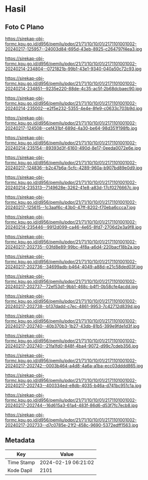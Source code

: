 # Hasil

## Foto C Plano

https://sirekap-obj-formc.kpu.go.id/d956/pemilu/pdpr/21/71/10/10/01/2171101001002-20240217-125957--24003d84-695d-43eb-8925-c264797f4ea3.jpg

https://sirekap-obj-formc.kpu.go.id/d956/pemilu/pdpr/21/71/10/10/01/2171101001002-20240214-234804--0721821b-99b1-43e1-9340-040a50c72c93.jpg

https://sirekap-obj-formc.kpu.go.id/d956/pemilu/pdpr/21/71/10/10/01/2171101001002-20240214-234851--9235e220-88de-4c35-ac5f-2b68dcbaec90.jpg

https://sirekap-obj-formc.kpu.go.id/d956/pemilu/pdpr/21/71/10/10/01/2171101001002-20240214-235002--e2f5e232-5355-4e4e-8fe9-c0633c703b9d.jpg

https://sirekap-obj-formc.kpu.go.id/d956/pemilu/pdpr/21/71/10/10/01/2171101001002-20240217-124508--cef431bf-689d-4a30-be64-98d351f198fb.jpg

https://sirekap-obj-formc.kpu.go.id/d956/pemilu/pdpr/21/71/10/10/01/2171101001002-20240214-235154--89393d3f-6160-490d-8e17-0eeda0072e6e.jpg

https://sirekap-obj-formc.kpu.go.id/d956/pemilu/pdpr/21/71/10/10/01/2171101001002-20240217-124836--b2c47b6a-5cfc-4289-960a-b907bd89e0d9.jpg

https://sirekap-obj-formc.kpu.go.id/d956/pemilu/pdpr/21/71/10/10/01/2171101001002-20240214-235313--7149628e-3262-41e8-a83d-17cf0276667c.jpg

https://sirekap-obj-formc.kpu.go.id/d956/pemilu/pdpr/21/71/10/10/01/2171101001002-20240217-125615--1c3aaf6c-43b0-47ff-8202-f70eba6ccca7.jpg

https://sirekap-obj-formc.kpu.go.id/d956/pemilu/pdpr/21/71/10/10/01/2171101001002-20240214-235446--9912d099-ca46-4e65-8fd7-2706d2e3a9f8.jpg

https://sirekap-obj-formc.kpu.go.id/d956/pemilu/pdpr/21/71/10/10/01/2171101001002-20240217-202735--03fd8e89-99bc-4f8a-a6d4-220bacf18b2a.jpg

https://sirekap-obj-formc.kpu.go.id/d956/pemilu/pdpr/21/71/10/10/01/2171101001002-20240217-202736--34699adb-b464-4049-a88d-e21c58ded03f.jpg

https://sirekap-obj-formc.kpu.go.id/d956/pemilu/pdpr/21/71/10/10/01/2171101001002-20240217-202737--72ef53d1-9bb1-468c-b4f1-0b58cfe4acdd.jpg

https://sirekap-obj-formc.kpu.go.id/d956/pemilu/pdpr/21/71/10/10/01/2171101001002-20240217-202738--b137dadd-c7ec-4861-9953-7c42712d839d.jpg

https://sirekap-obj-formc.kpu.go.id/d956/pemilu/pdpr/21/71/10/10/01/2171101001002-20240217-202740--40b370b3-1b27-43db-81b5-399e9fde1d3f.jpg

https://sirekap-obj-formc.kpu.go.id/d956/pemilu/pdpr/21/71/10/10/01/2171101001002-20240217-202740--21fa1fd0-848f-4ba4-9072-d99c7cdeb356.jpg

https://sirekap-obj-formc.kpu.go.id/d956/pemilu/pdpr/21/71/10/10/01/2171101001002-20240217-202742--0003b464-a4d8-4a6a-a1ba-ecc03dddd865.jpg

https://sirekap-obj-formc.kpu.go.id/d956/pemilu/pdpr/21/71/10/10/01/2171101001002-20240217-202743--400334ed-e8db-4035-b46a-d741bc951c1a.jpg

https://sirekap-obj-formc.kpu.go.id/d956/pemilu/pdpr/21/71/10/10/01/2171101001002-20240217-202744--16d615a3-61a4-483f-86d6-d53f7fc7ecb8.jpg

https://sirekap-obj-formc.kpu.go.id/d956/pemilu/pdpr/21/71/10/10/01/2171101001002-20240217-202733--d7c0785e-21f2-458c-9690-5372edff1563.jpg


## Metadata

| Key        | Value               |
| ---------- | ------------------- |
| Time Stamp | 2024-02-19 06:21:02 |
| Kode Dapil | 2101                |



